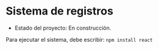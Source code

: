<h1> Sistema de registros </h1>

- Estado del proyecto: En construcción.

Para ejecutar el sistema, debe escribir:
``` npm install react ```
